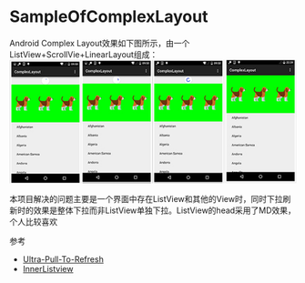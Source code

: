 # SampleOfComplexLayout
Android Complex Layout效果如下图所示，由一个ListView+ScrollVie+LinearLayout组成：
![效果截图](https://github.com/LeeeYou/ComplexLayout/blob/master/complexlayout.jpg)

本项目解决的问题主要是一个界面中存在ListView和其他的View时，同时下拉刷新时的效果是整体下拉而非ListView单独下拉。ListView的head采用了MD效果，个人比较喜欢

参考
* [Ultra-Pull-To-Refresh](https://github.com/liaohuqiu/android-Ultra-Pull-To-Refresh)<br>
* [InnerListview](https://github.com/ZhaoKaiQiang/InnerListview)
